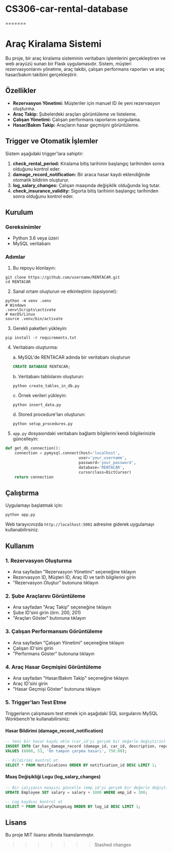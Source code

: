 # CS306-car-rental-database
=======
# Araç Kiralama Sistemi

Bu proje, bir araç kiralama sisteminin veritabanı işlemlerini gerçekleştiren ve web arayüzü sunan bir Flask uygulamasıdır. Sistem, müşteri rezervasyonlarını yönetme, araç takibi, çalışan performans raporları ve araç hasar/bakım takibini gerçekleştirir.

## Özellikler

- **Rezervasyon Yönetimi:** Müşteriler için manuel ID ile yeni rezervasyon oluşturma.
- **Araç Takip:** Şubelerdeki araçları görüntüleme ve listeleme.
- **Çalışan Yönetimi:** Çalışan performans raporlarını sorgulama.
- **Hasar/Bakım Takip:** Araçların hasar geçmişini görüntüleme.

## Trigger ve Otomatik İşlemler

Sistem aşağıdaki trigger'lara sahiptir:

1. **check_rental_period:** Kiralama bitiş tarihinin başlangıç tarihinden sonra olduğunu kontrol eder.
2. **damage_record_notification:** Bir araca hasar kaydı eklendiğinde otomatik bildirim oluşturur.
3. **log_salary_changes:** Çalışan maaşında değişiklik olduğunda log tutar.
4. **check_insurance_validity:** Sigorta bitiş tarihinin başlangıç tarihinden sonra olduğunu kontrol eder.

## Kurulum

### Gereksinimler

- Python 3.6 veya üzeri
- MySQL veritabanı

### Adımlar

1. Bu repoyu klonlayın:
```
git clone https://github.com/username/RENTACAR.git
cd RENTACAR
```

2. Sanal ortam oluşturun ve etkinleştirin (opsiyonel):
```
python -m venv .venv
# Windows
.venv\Scripts\activate
# macOS/Linux
source .venv/bin/activate
```

3. Gerekli paketleri yükleyin:
```
pip install -r requirements.txt
```

4. Veritabanı oluşturma:

   a. MySQL'de RENTACAR adında bir veritabanı oluşturun
   
   ```sql
   CREATE DATABASE RENTACAR;
   ```
   
   b. Veritabanı tablolarını oluşturun:
   ```
   python create_tables_in_db.py
   ```
   
   c. Örnek verileri yükleyin:
   ```
   python insert_data.py
   ```
   
   d. Stored procedure'ları oluşturun:
   ```
   python setup_procedures.py
   ```

5. `app.py` dosyasındaki veritabanı bağlantı bilgilerini kendi bilgilerinizle güncelleyin:
```python
def get_db_connection():
    connection = pymysql.connect(host='localhost',
                                user='your_username',
                                password='your_password',
                                database='RENTACAR',
                                cursorclass=DictCursor)
    return connection
```

## Çalıştırma

Uygulamayı başlatmak için:
```
python app.py
```

Web tarayıcınızda `http://localhost:5001` adresine giderek uygulamayı kullanabilirsiniz.

## Kullanım

### 1. Rezervasyon Oluşturma
- Ana sayfadan "Rezervasyon Yönetimi" seçeneğine tıklayın
- Rezervasyon ID, Müşteri ID, Araç ID ve tarih bilgilerini girin
- "Rezervasyon Oluştur" butonuna tıklayın

### 2. Şube Araçlarını Görüntüleme
- Ana sayfadan "Araç Takip" seçeneğine tıklayın
- Şube ID'sini girin (örn. 200, 201)
- "Araçları Göster" butonuna tıklayın

### 3. Çalışan Performansını Görüntüleme
- Ana sayfadan "Çalışan Yönetimi" seçeneğine tıklayın
- Çalışan ID'sini girin
- "Performans Göster" butonuna tıklayın

### 4. Araç Hasar Geçmişini Görüntüleme
- Ana sayfadan "Hasar/Bakım Takip" seçeneğine tıklayın
- Araç ID'sini girin
- "Hasar Geçmişi Göster" butonuna tıklayın

### 5. Trigger'ları Test Etme
Triggerların çalışmasını test etmek için aşağıdaki SQL sorgularını MySQL Workbench'te kullanabilirsiniz:

#### Hasar Bildirimi (damage_record_notification)
```sql
-- Yeni bir hasar kaydı ekle (car_id'yi gerçek bir değerle değiştirin)
INSERT INTO Car_has_damage_record (damage_id, car_id, description, repair_cost)
VALUES (8000, 53, 'Ön tampon çarpma hasarı', 750.00);

-- Bildirimi kontrol et
SELECT * FROM Notifications ORDER BY notification_id DESC LIMIT 1;
```

#### Maaş Değişikliği Logu (log_salary_changes)
```sql
-- Bir çalışanın maaşını güncelle (emp_id'yi gerçek bir değerle değiştirin)
UPDATE Employee SET salary = salary + 1000 WHERE emp_id = 300;

-- Log kaydını kontrol et
SELECT * FROM SalaryChangeLog ORDER BY log_id DESC LIMIT 1;
```

## Lisans

Bu proje MIT lisansı altında lisanslanmıştır. 
>>>>>>> Stashed changes
